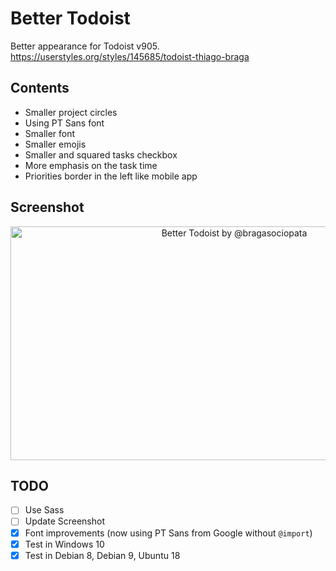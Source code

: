# Better Todoist

Better appearance for Todoist v905.  
https://userstyles.org/styles/145685/todoist-thiago-braga  

## Contents

- Smaller project circles
- Using PT Sans font
- Smaller font
- Smaller emojis
- Smaller and squared tasks checkbox
- More emphasis on the task time
- Priorities border in the left like mobile app

## Screenshot

<p align="center">
  <img src="https://userstyles.org/style_screenshots/145685_after.png"
    width="700"
    height="374"
    alt="Better Todoist by @bragasociopata">
</p>

## TODO

- [ ] Use Sass
- [ ] Update Screenshot
- [x] Font improvements (now using PT Sans from Google without `@import`)
- [x] Test in Windows 10
- [x] Test in Debian 8, Debian 9, Ubuntu 18
